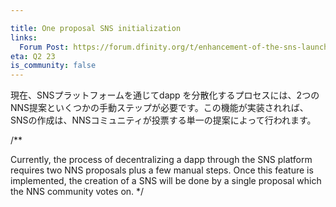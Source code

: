 ```yaml
---

title: One proposal SNS initialization
links:
  Forum Post: https://forum.dfinity.org/t/enhancement-of-the-sns-launch-process-one-proposal/19548
eta: Q2 23
is_community: false
---
```

現在、SNSプラットフォームを通じてdapp を分散化するプロセスには、2つのNNS提案といくつかの手動ステップが必要です。この機能が実装されれば、SNSの作成は、NNSコミュニティが投票する単一の提案によって行われます。

/**

Currently, the process of decentralizing a dapp through the SNS platform requires two NNS proposals plus a few manual steps. Once this feature is implemented, the creation of a SNS will be done by a single proposal which the NNS community votes on.
*/